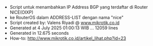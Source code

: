 - Script untuk menambahkan IP Address BGP yang terdaftar di Router NICE(OIXP)
- ke RouterOS dalam ADDRESS-LIST dengan nama "nice"
- Script created by: Valens Riyadi @ www.mikrotik.co.id
- Generated at 4 July 2025 01:00:13 WIB ... 12059 lines
- Generated in 12.675 seconds
- How-to: http://www.mikrotik.co.id/artikel_lihat.php?id=23
